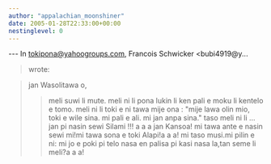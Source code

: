 ```yaml
---
author: "appalachian_moonshiner"
date: 2005-01-28T22:33:00+00:00
nestinglevel: 0
---
```

\---
 In [tokipona@yahoogroups.com](mailto://tokipona@yahoogroups.com), Francois Schwicker <bubi4919@y...
>wrote:

> jan Wasolitawa o,
>> meli suwi li mute. meli ni li pona lukin li ken pali e moku li kentelo e tomo. meli ni li toki e ni tawa mije ona : "mije lawa olin mio, toki e wile sina. mi pali e ali. mi jan anpa sina."
> taso meli ni li ... jan pi nasin sewi Silami !!!
> a a a
> jan Kansoa! mi tawa ante e nasin sewi mi!mi tawa sona e toki Alapi!a a a! mi taso musi.mi pilin e ni: mi jo e poki pi telo nasa en palisa pi kasi nasa la,tan seme li meli?a a a!